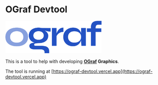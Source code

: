 # OGraf Devtool

<img src="docs/logo/ograf-logo-colour.svg" width="300"/>

This is a tool to help with developing <b>[OGraf](https://ograf.ebu.io/) Graphics</b>.

The tool is running at [https://ograf-devtool.vercel.app](https://ograf-devtool.vercel.app)
